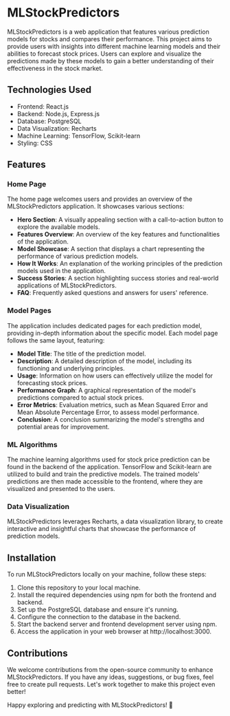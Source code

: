 # MLStockPredictors

MLStockPredictors is a web application that features various prediction models for stocks and compares their performance. This project aims to provide users with insights into different machine learning models and their abilities to forecast stock prices. Users can explore and visualize the predictions made by these models to gain a better understanding of their effectiveness in the stock market.

## Technologies Used

- Frontend: React.js
- Backend: Node.js, Express.js
- Database: PostgreSQL
- Data Visualization: Recharts
- Machine Learning: TensorFlow, Scikit-learn
- Styling: CSS

## Features

### Home Page

The home page welcomes users and provides an overview of the MLStockPredictors application. It showcases various sections:

- **Hero Section**: A visually appealing section with a call-to-action button to explore the available models.
- **Features Overview**: An overview of the key features and functionalities of the application.
- **Model Showcase**: A section that displays a chart representing the performance of various prediction models.
- **How It Works**: An explanation of the working principles of the prediction models used in the application.
- **Success Stories**: A section highlighting success stories and real-world applications of MLStockPredictors.
- **FAQ**: Frequently asked questions and answers for users' reference.

### Model Pages

The application includes dedicated pages for each prediction model, providing in-depth information about the specific model. Each model page follows the same layout, featuring:

- **Model Title**: The title of the prediction model.
- **Description**: A detailed description of the model, including its functioning and underlying principles.
- **Usage**: Information on how users can effectively utilize the model for forecasting stock prices.
- **Performance Graph**: A graphical representation of the model's predictions compared to actual stock prices.
- **Error Metrics**: Evaluation metrics, such as Mean Squared Error and Mean Absolute Percentage Error, to assess model performance.
- **Conclusion**: A conclusion summarizing the model's strengths and potential areas for improvement.

### ML Algorithms

The machine learning algorithms used for stock price prediction can be found in the backend of the application. TensorFlow and Scikit-learn are utilized to build and train the predictive models. The trained models' predictions are then made accessible to the frontend, where they are visualized and presented to the users.

### Data Visualization

MLStockPredictors leverages Recharts, a data visualization library, to create interactive and insightful charts that showcase the performance of prediction models.

## Installation

To run MLStockPredictors locally on your machine, follow these steps:

1. Clone this repository to your local machine.
2. Install the required dependencies using npm for both the frontend and backend.
3. Set up the PostgreSQL database and ensure it's running.
4. Configure the connection to the database in the backend.
5. Start the backend server and frontend development server using npm.
6. Access the application in your web browser at http://localhost:3000.

## Contributions

We welcome contributions from the open-source community to enhance MLStockPredictors. If you have any ideas, suggestions, or bug fixes, feel free to create pull requests. Let's work together to make this project even better!

Happy exploring and predicting with MLStockPredictors! 🚀
